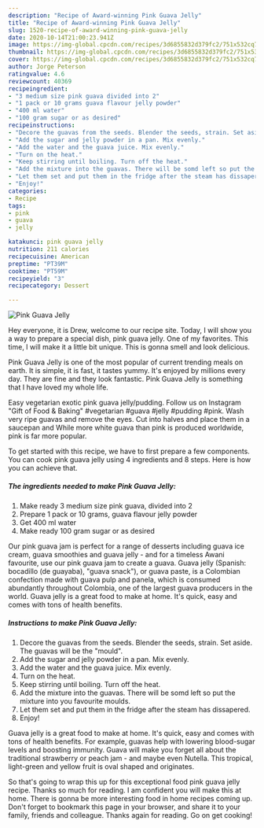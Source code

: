 ```yaml
---
description: "Recipe of Award-winning Pink Guava Jelly"
title: "Recipe of Award-winning Pink Guava Jelly"
slug: 1520-recipe-of-award-winning-pink-guava-jelly
date: 2020-10-14T21:00:23.941Z
image: https://img-global.cpcdn.com/recipes/3d6855832d379fc2/751x532cq70/pink-guava-jelly-recipe-main-photo.jpg
thumbnail: https://img-global.cpcdn.com/recipes/3d6855832d379fc2/751x532cq70/pink-guava-jelly-recipe-main-photo.jpg
cover: https://img-global.cpcdn.com/recipes/3d6855832d379fc2/751x532cq70/pink-guava-jelly-recipe-main-photo.jpg
author: Jorge Peterson
ratingvalue: 4.6
reviewcount: 40369
recipeingredient:
- "3 medium size pink guava divided into 2"
- "1 pack or 10 grams guava flavour jelly powder"
- "400 ml water"
- "100 gram sugar or as desired"
recipeinstructions:
- "Decore the guavas from the seeds. Blender the seeds, strain. Set aside. The guavas will be the &#34;mould&#34;."
- "Add the sugar and jelly powder in a pan. Mix evenly."
- "Add the water and the guava juice. Mix evenly."
- "Turn on the heat."
- "Keep stirring until boiling. Turn off the heat."
- "Add the mixture into the guavas. There will be somd left so put the mixture into you favourite moulds."
- "Let them set and put them in the fridge after the steam has dissapered."
- "Enjoy!"
categories:
- Recipe
tags:
- pink
- guava
- jelly

katakunci: pink guava jelly 
nutrition: 211 calories
recipecuisine: American
preptime: "PT39M"
cooktime: "PT59M"
recipeyield: "3"
recipecategory: Dessert

---
```



![Pink Guava Jelly](https://img-global.cpcdn.com/recipes/3d6855832d379fc2/751x532cq70/pink-guava-jelly-recipe-main-photo.jpg)

Hey everyone, it is Drew, welcome to our recipe site. Today, I will show you a way to prepare a special dish, pink guava jelly. One of my favorites. This time, I will make it a little bit unique. This is gonna smell and look delicious.

Pink Guava Jelly is one of the most popular of current trending meals on earth. It is simple, it is fast, it tastes yummy. It's enjoyed by millions every day. They are fine and they look fantastic. Pink Guava Jelly is something that I have loved my whole life.

Easy vegetarian exotic pink guava jelly/pudding. Follow us on Instagram &#34;Gift of Food &amp; Baking&#34; #vegetarian #guava #jelly #pudding #pink. Wash very ripe guavas and remove the eyes. Cut into halves and place them in a saucepan and While more white guava than pink is produced worldwide, pink is far more popular.


To get started with this recipe, we have to first prepare a few components. You can cook pink guava jelly using 4 ingredients and 8 steps. Here is how you can achieve that.

<!--inarticleads1-->

##### The ingredients needed to make Pink Guava Jelly:

1. Make ready 3 medium size pink guava, divided into 2
1. Prepare 1 pack or 10 grams, guava flavour jelly powder
1. Get 400 ml water
1. Make ready 100 gram sugar or as desired


Our pink guava jam is perfect for a range of desserts including guava ice cream, guava smoothies and guava jelly - and for a timeless Awani favourite, use our pink guava jam to create a guava. Guava jelly (Spanish: bocadillo (de guayaba), &#34;guava snack&#34;), or guava paste, is a Colombian confection made with guava pulp and panela, which is consumed abundantly throughout Colombia, one of the largest guava producers in the world. Guava jelly is a great food to make at home. It&#39;s quick, easy and comes with tons of health benefits. 

<!--inarticleads2-->

##### Instructions to make Pink Guava Jelly:

1. Decore the guavas from the seeds. Blender the seeds, strain. Set aside. The guavas will be the &#34;mould&#34;.
1. Add the sugar and jelly powder in a pan. Mix evenly.
1. Add the water and the guava juice. Mix evenly.
1. Turn on the heat.
1. Keep stirring until boiling. Turn off the heat.
1. Add the mixture into the guavas. There will be somd left so put the mixture into you favourite moulds.
1. Let them set and put them in the fridge after the steam has dissapered.
1. Enjoy!


Guava jelly is a great food to make at home. It&#39;s quick, easy and comes with tons of health benefits. For example, guavas help with lowering blood-sugar levels and boosting immunity. Guava will make you forget all about the traditional strawberry or peach jam - and maybe even Nutella. This tropical, light-green and yellow fruit is oval shaped and originates. 

So that's going to wrap this up for this exceptional food pink guava jelly recipe. Thanks so much for reading. I am confident you will make this at home. There is gonna be more interesting food in home recipes coming up. Don't forget to bookmark this page in your browser, and share it to your family, friends and colleague. Thanks again for reading. Go on get cooking!
